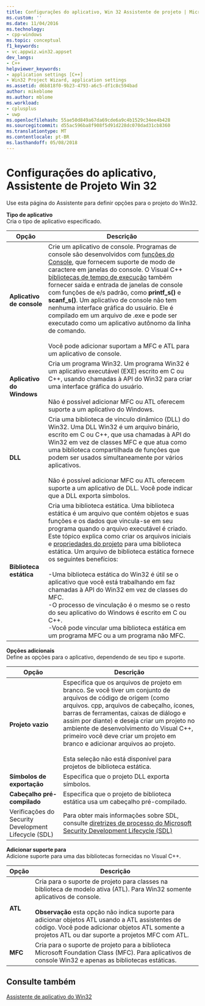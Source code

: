 ```yaml
---
title: Configurações do aplicativo, Win 32 Assistente de projeto | Microsoft Docs
ms.custom: ''
ms.date: 11/04/2016
ms.technology:
- cpp-windows
ms.topic: conceptual
f1_keywords:
- vc.appwiz.win32.appset
dev_langs:
- C++
helpviewer_keywords:
- application settings [C++]
- Win32 Project Wizard, application settings
ms.assetid: d6b818f0-9b23-4793-a6c5-df1c8c594bad
author: mikeblome
ms.author: mblome
ms.workload:
- cplusplus
- uwp
ms.openlocfilehash: 55ae50d849a67da69cde6a9c4b1529c34ee4b428
ms.sourcegitcommit: d55ac596ba8f908f5d91d228dc070dad31cb8360
ms.translationtype: MT
ms.contentlocale: pt-BR
ms.lasthandoff: 05/08/2018
---
```

# <a name="application-settings-win-32-project-wizard"></a>Configurações do aplicativo, Assistente de Projeto Win 32
Use esta página do Assistente para definir opções para o projeto do Win32.  
  
 **Tipo de aplicativo**  
 Cria o tipo de aplicativo especificado.  
  
|Opção|Descrição|  
|------------|-----------------|  
|**Aplicativo de console**|Crie um aplicativo de console. Programas de console são desenvolvidos com [funções do Console](https://msdn.microsoft.com/en-us/library/ms813137.aspx), que fornecem suporte de modo de caractere em janelas do console. O Visual C++ [bibliotecas de tempo de execução](../c-runtime-library/c-run-time-library-reference.md) também fornecer saída e entrada de janelas de console com funções de e/s padrão, como **printf_s()** e **scanf_s()**. Um aplicativo de console não tem nenhuma interface gráfica do usuário. Ele é compilado em um arquivo de .exe e pode ser executado como um aplicativo autônomo da linha de comando.<br /><br /> Você pode adicionar suportam a MFC e ATL para um aplicativo de console.|  
|**Aplicativo do Windows**|Cria um programa Win32. Um programa Win32 é um aplicativo executável (EXE) escrito em C ou C++, usando chamadas à API do Win32 para criar uma interface gráfica do usuário.<br /><br /> Não é possível adicionar MFC ou ATL oferecem suporte a um aplicativo do Windows.|  
|**DLL**|Cria uma biblioteca de vínculo dinâmico (DLL) do Win32. Uma DLL Win32 é um arquivo binário, escrito em C ou C++, que usa chamadas à API do Win32 em vez de classes MFC e que atua como uma biblioteca compartilhada de funções que podem ser usados simultaneamente por vários aplicativos.<br /><br /> Não é possível adicionar MFC ou ATL oferecem suporte a um aplicativo de DLL. Você pode indicar que a DLL exporta símbolos.|  
|**Biblioteca estática**|Cria uma biblioteca estática. Uma biblioteca estática é um arquivo que contém objetos e suas funções e os dados que vincula-se em seu programa quando o arquivo executável é criado. Este tópico explica como criar os arquivos iniciais e [propriedades do projeto](../ide/property-pages-visual-cpp.md) para uma biblioteca estática. Um arquivo de biblioteca estática fornece os seguintes benefícios:<br /><br /> -Uma biblioteca estática do Win32 é útil se o aplicativo que você está trabalhando em faz chamadas à API do Win32 em vez de classes do MFC.<br />-O processo de vinculação é o mesmo se o resto do seu aplicativo do Windows é escrito em C ou C++.<br />-Você pode vincular uma biblioteca estática em um programa MFC ou a um programa não MFC.|  
  
 **Opções adicionais**  
 Define as opções para o aplicativo, dependendo de seu tipo e suporte.  
  
|Opção|Descrição|  
|------------|-----------------|  
|**Projeto vazio**|Especifica que os arquivos de projeto em branco. Se você tiver um conjunto de arquivos de código de origem (como arquivos. cpp, arquivos de cabeçalho, ícones, barras de ferramentas, caixas de diálogo e assim por diante) e deseja criar um projeto no ambiente de desenvolvimento do Visual C++, primeiro você deve criar um projeto em branco e adicionar arquivos ao projeto.<br /><br /> Esta seleção não está disponível para projetos de biblioteca estática.|  
|**Símbolos de exportação**|Especifica que o projeto DLL exporta símbolos.|  
|**Cabeçalho pré-compilado**|Especifica que o projeto de biblioteca estática usa um cabeçalho pré-compilado.|  
|Verificações do Security Development Lifecycle (SDL)|Para obter mais informações sobre SDL, consulte [diretrizes de processo do Microsoft Security Development Lifecycle (SDL)](../build/reference/sdl-enable-additional-security-checks.md)|  
  
 **Adicionar suporte para**  
 Adicione suporte para uma das bibliotecas fornecidas no Visual C++.  
  
|Opção|Descrição|  
|------------|-----------------|  
|**ATL**|Cria para o suporte de projeto para classes na biblioteca de modelo ativa (ATL). Para Win32 somente aplicativos de console.<br /><br /> **Observação** esta opção não indica suporte para adicionar objetos ATL usando a ATL assistentes de código. Você pode adicionar objetos ATL somente a projetos ATL ou dar suporte a projetos MFC com ATL.|  
|**MFC**|Cria para o suporte de projeto para a biblioteca Microsoft Foundation Class (MFC). Para aplicativos de console Win32 e apenas as bibliotecas estáticas.|  
  
## <a name="see-also"></a>Consulte também  
 [Assistente de aplicativo do Win32](../windows/win32-application-wizard.md)   
